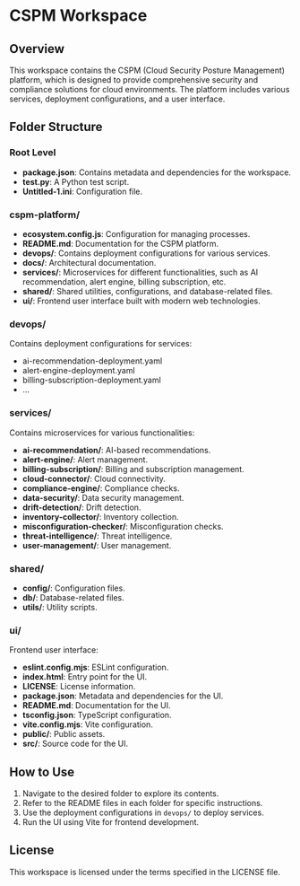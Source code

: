 # CSPM Workspace

## Overview
This workspace contains the CSPM (Cloud Security Posture Management) platform, which is designed to provide comprehensive security and compliance solutions for cloud environments. The platform includes various services, deployment configurations, and a user interface.

## Folder Structure

### Root Level
- **package.json**: Contains metadata and dependencies for the workspace.
- **test.py**: A Python test script.
- **Untitled-1.ini**: Configuration file.

### cspm-platform/
- **ecosystem.config.js**: Configuration for managing processes.
- **README.md**: Documentation for the CSPM platform.
- **devops/**: Contains deployment configurations for various services.
- **docs/**: Architectural documentation.
- **services/**: Microservices for different functionalities, such as AI recommendation, alert engine, billing subscription, etc.
- **shared/**: Shared utilities, configurations, and database-related files.
- **ui/**: Frontend user interface built with modern web technologies.

### devops/
Contains deployment configurations for services:
- ai-recommendation-deployment.yaml
- alert-engine-deployment.yaml
- billing-subscription-deployment.yaml
- ...

### services/
Contains microservices for various functionalities:
- **ai-recommendation/**: AI-based recommendations.
- **alert-engine/**: Alert management.
- **billing-subscription/**: Billing and subscription management.
- **cloud-connector/**: Cloud connectivity.
- **compliance-engine/**: Compliance checks.
- **data-security/**: Data security management.
- **drift-detection/**: Drift detection.
- **inventory-collector/**: Inventory collection.
- **misconfiguration-checker/**: Misconfiguration checks.
- **threat-intelligence/**: Threat intelligence.
- **user-management/**: User management.

### shared/
- **config/**: Configuration files.
- **db/**: Database-related files.
- **utils/**: Utility scripts.

### ui/
Frontend user interface:
- **eslint.config.mjs**: ESLint configuration.
- **index.html**: Entry point for the UI.
- **LICENSE**: License information.
- **package.json**: Metadata and dependencies for the UI.
- **README.md**: Documentation for the UI.
- **tsconfig.json**: TypeScript configuration.
- **vite.config.mjs**: Vite configuration.
- **public/**: Public assets.
- **src/**: Source code for the UI.

## How to Use
1. Navigate to the desired folder to explore its contents.
2. Refer to the README files in each folder for specific instructions.
3. Use the deployment configurations in `devops/` to deploy services.
4. Run the UI using Vite for frontend development.

## License
This workspace is licensed under the terms specified in the LICENSE file.